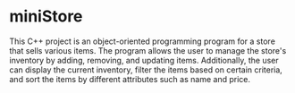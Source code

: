 # miniStore

This C++ project is an object-oriented programming program for a store that sells various items.
The program allows the user to manage the store's inventory by adding, removing, and updating items.
Additionally, the user can display the current inventory, filter the items based on certain criteria,
and sort the items by different attributes such as name and price.
